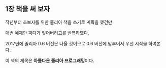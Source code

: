 ## 1장 책을 써 보자

작년부터 초보자를 위한 줄리아 책을 쓰기로 계획을 했건만

매번 예제만 짜다가 잊어버리고를 반복하였다.

2017년에 줄리아 0.6 버전은 나올 것이므로 0.6 버전에 맞추어서 우선 시작을 하여본다.



이 책의 제목은 **아름다운 줄리아 프로그래밍**이다.

